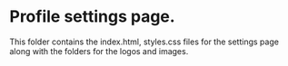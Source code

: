 # Profile settings page.

This folder contains the index.html, styles.css files for the settings page along with the folders for the logos and images.
